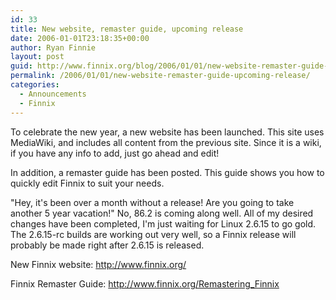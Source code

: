 ```yaml
---
id: 33
title: New website, remaster guide, upcoming release
date: 2006-01-01T23:18:35+00:00
author: Ryan Finnie
layout: post
guid: http://www.finnix.org/blog/2006/01/01/new-website-remaster-guide-upcoming-release/
permalink: /2006/01/01/new-website-remaster-guide-upcoming-release/
categories:
  - Announcements
  - Finnix
---
```

To celebrate the new year, a new website has been launched. This site uses MediaWiki, and includes all content from the previous site. Since it is a wiki, if you have any info to add, just go ahead and edit! 

In addition, a remaster guide has been posted. This guide shows you how to quickly edit Finnix to suit your needs. 

"Hey, it's been over a month without a release! Are you going to take another 5 year vacation!" No, 86.2 is coming along well. All of my desired changes have been completed, I'm just waiting for Linux 2.6.15 to go gold. The 2.6.15-rc builds are working out very well, so a Finnix release will probably be made right after 2.6.15 is released. 

New Finnix website: <http://www.finnix.org/>
  
Finnix Remaster Guide: <http://www.finnix.org/Remastering_Finnix>